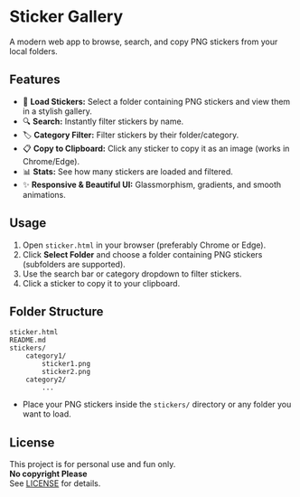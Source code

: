 # Sticker Gallery

A modern web app to browse, search, and copy PNG stickers from your local folders.



## Features

- 📁 **Load Stickers:** Select a folder containing PNG stickers and view them in a stylish gallery.
- 🔍 **Search:** Instantly filter stickers by name.
- 🏷️ **Category Filter:** Filter stickers by their folder/category.
- 📋 **Copy to Clipboard:** Click any sticker to copy it as an image (works in Chrome/Edge).
- 📊 **Stats:** See how many stickers are loaded and filtered.
- ✨ **Responsive & Beautiful UI:** Glassmorphism, gradients, and smooth animations.

## Usage

1. Open `sticker.html` in your browser (preferably Chrome or Edge).
2. Click **Select Folder** and choose a folder containing PNG stickers (subfolders are supported).
3. Use the search bar or category dropdown to filter stickers.
4. Click a sticker to copy it to your clipboard.

## Folder Structure

```
sticker.html
README.md
stickers/
    category1/
        sticker1.png
        sticker2.png
    category2/
        ...
```

- Place your PNG stickers inside the `stickers/` directory or any folder you want to load.

## License

This project is for personal use and fun only.  
**No copyright Please**  
See [LICENSE](LICENSE) for details.
